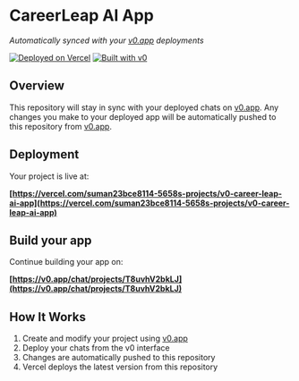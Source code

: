 # CareerLeap AI App

*Automatically synced with your [v0.app](https://v0.app) deployments*

[![Deployed on Vercel](https://img.shields.io/badge/Deployed%20on-Vercel-black?style=for-the-badge&logo=vercel)](https://vercel.com/suman23bce8114-5658s-projects/v0-career-leap-ai-app)
[![Built with v0](https://img.shields.io/badge/Built%20with-v0.app-black?style=for-the-badge)](https://v0.app/chat/projects/T8uvhV2bkLJ)

## Overview

This repository will stay in sync with your deployed chats on [v0.app](https://v0.app).
Any changes you make to your deployed app will be automatically pushed to this repository from [v0.app](https://v0.app).

## Deployment

Your project is live at:

**[https://vercel.com/suman23bce8114-5658s-projects/v0-career-leap-ai-app](https://vercel.com/suman23bce8114-5658s-projects/v0-career-leap-ai-app)**

## Build your app

Continue building your app on:

**[https://v0.app/chat/projects/T8uvhV2bkLJ](https://v0.app/chat/projects/T8uvhV2bkLJ)**

## How It Works

1. Create and modify your project using [v0.app](https://v0.app)
2. Deploy your chats from the v0 interface
3. Changes are automatically pushed to this repository
4. Vercel deploys the latest version from this repository
